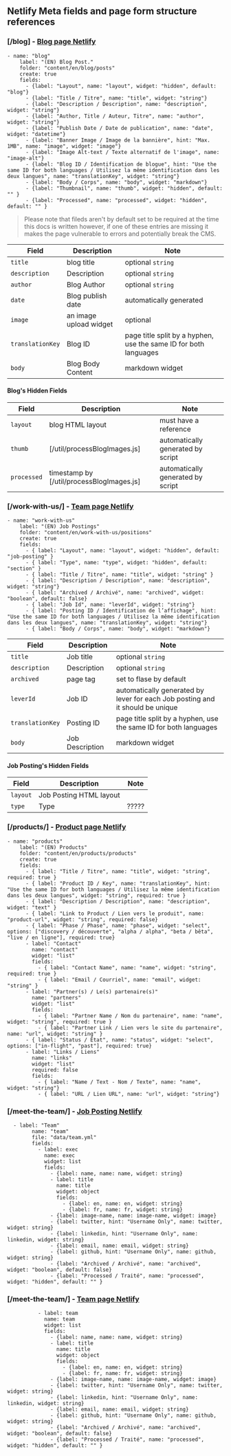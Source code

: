 
## Netlify Meta fields and page form structure references

### [/blog] - [Blog page Netlify](https://digital.canada.ca/admin/#/collections/blog/new)



```
- name: "blog"
    label: "(EN) Blog Post."
    folder: "content/en/blog/posts"
    create: true
    fields:
      - {label: "Layout", name: "layout", widget: "hidden", default: "blog"}
      - {label: "Title / Titre", name: "title", widget: "string"}
      - {label: "Description / Description", name: "description", widget: "string"}
      - {label: "Author, Title / Auteur, Titre", name: "author", widget: "string"}
      - {label: "Publish Date / Date de publication", name: "date", widget: "datetime"}
      - {label: "Banner Image / Image de la bannière", hint: "Max. 1MB", name: "image", widget: "image"}
      - {label: "Image Alt-text / Texte alternatif de l'image", name: "image-alt"}
      - {label: "Blog ID / Identification de blogue", hint: "Use the same ID for both languages / Utilisez la même identification dans les deux langues", name: "translationKey", widget: "string"}
      - {label: "Body / Corps", name: "body", widget: "markdown"}
      - {label: "Thumbnail", name: "thumb", widget: "hidden", default: "" }
      - {label: "Processed", name: "processed", widget: "hidden", default: "" }
```


> Please note that fileds aren't by default set to be required at the time this docs is written however, if one of these entries are missing it makes the page vulnerable to errors and potentially break the CMS.

|  Field         |Description               |Note                         |
|----------------|-------------------------------|-----------------------------|
|`title`           |blog title                 |optional  `string`                 |
|`description`     |Description           |optional   `string`            |
|`author`          |Blog Author| optional `string` |
|`date`    |Blog publish date            |automatically generated            |
|`image`   |an image upload widget            |optional         |
|`translationKey`         |Blog ID  |page title split by a hyphen, use the same ID for both languages|
|`body`            |Blog Body Content|markdown widget|



#### Blog's Hidden Fields 


|  Field         |Description               |Note                         |
|----------------|-------------------------------|-----------------------------|
|`layout`           |blog HTML layout           | must have a reference                   |
|`thumb`     |[/util/processBlogImages.js]|automatically generated by script|
|`processed`          |timestamp by [/util/processBlogImages.js]|automatically generated by script|


### [/work-with-us/] - [Team page Netlify](https://digital.canada.ca/admin/#/collections/join-our-team/new)

```
- name: "work-with-us"
    label: "(EN) Job Postings"
    folder: "content/en/work-with-us/positions"
    create: true
    fields:
      - { label: "Layout", name: "layout", widget: "hidden", default: "job-posting" }
      - { label: "Type", name: "type", widget: "hidden", default: "section" }
      - { label: "Title / Titre", name: "title", widget: "string" }
      - { label: "Description / Description", name: "description", widget: "string"}
      - { label: "Archived / Archivé", name: "archived", widget: "boolean", default: false}
      - { label: "Job Id", name: "leverId", widget: "string"}
      - { label: "Posting ID / Identification de l’affichage", hint: "Use the same ID for both languages / Utilisez la même identification dans les deux langues", name: "translationKey", widget: "string"}
      - { label: "Body / Corps", name: "body", widget: "markdown"}
```


|  Field         |Description               |Note                         |
|----------------|-------------------------------|-----------------------------|
|`title`           |Job title                 |optional   `string`              |
|`description`     |Description           |optional `string`              |
|`archived`          |page tag| set to flase by default |
|`leverId`    |Job ID           |automatically generated by lever for each Job posting and it should be unique           |
|`translationKey`         |Posting ID  |page title split by a hyphen, use the same ID for both languages|
|`body`            |Job Description| markdown widget|



#### Job Posting's Hidden Fields 


|  Field         |Description               |Note                         |
|----------------|-------------------------------|-----------------------------|
|`layout`           |Job Posting HTML layout    |            |
|`type`     |Type |?????|

### [/products/] - [Product page Netlify](https://digital.canada.ca/admin/#/collections/products/new)


```
- name: "products"
    label: "(EN) Products"
    folder: "content/en/products/products"
    create: true
    fields:
      - { label: "Title / Titre", name: "title", widget: "string", required: true }
      - { label: "Product ID / Key", name: "translationKey", hint: "Use the same ID for both languages / Utilisez la même identification dans les deux langues", widget: "string", required: true }
      - { label: "Description / Description", name: "description", widget: "text" }
      - { label: "Link to Product / Lien vers le produit", name: "product-url", widget: "string", required: false}
      - { label: "Phase / Phase", name: "phase", widget: "select", options: ["discovery / découverte", "alpha / alpha", "beta / bêta", "live / en ligne"], required: true}
      - label: "Contact"
        name: "contact"
        widget: "list"
        fields:
          - { label: "Contact Name", name: "name", widget: "string", required: true }
          - { label: "Email / Courriel", name: "email", widget: "string" }
      - label: "Partner(s) / Le(s) partenaire(s)"
        name: "partners"
        widget: "list"
        fields:
          - { label: "Partner Name / Nom du partenaire", name: "name", widget: "string", required: true }
          - { label: "Partner Link / Lien vers le site du partenaire", name: "url", widget: "string" }
      - { label: "Status / État", name: "status", widget: "select", options: ["in-flight", "past"], required: true}
      - label: "Links / Liens"
        name: "links"
        widget: "list"
        required: false
        fields:
          - { label: "Name / Text - Nom / Texte", name: "name", widget: "string"}
          - { label: "URL / Lien URL", name: "url", widget: "string"}
```

### [/meet-the-team/] - [Job Posting Netlify](https://digital.canada.ca/admin/#/collections/datafiles/entries/team)


```
  - label: "Team"
        name: "team"
        file: "data/team.yml"
        fields:
          - label: exec
            name: exec
            widget: list
            fields:
              - {label: name, name: name, widget: string}
              - label: title
                name: title
                widget: object
                fields:
                  - {label: en, name: en, widget: string}
                  - {label: fr, name: fr, widget: string}
              - {label: image-name, name: image-name, widget: image}
              - {label: twitter, hint: "Username Only", name: twitter, widget: string}
              - {label: linkedin, hint: "Username Only", name: linkedin, widget: string}
              - {label: email, name: email, widget: string}
              - {label: github, hint: "Username Only", name: github, widget: string}
              - {label: "Archived / Archivé", name: "archived", widget: "boolean", default: false}
              - {label: "Processed / Traité", name: "processed", widget: "hidden", default: "" }
```

### [/meet-the-team/] - [Team page Netlify](https://digital.canada.ca/admin/#/collections/datafiles/entries/team)

       
```
          - label: team
            name: team
            widget: list
            fields:
              - {label: name, name: name, widget: string}
              - label: title
                name: title
                widget: object
                fields:
                  - {label: en, name: en, widget: string}
                  - {label: fr, name: fr, widget: string}
              - {label: image-name, name: image-name, widget: image}
              - {label: twitter, hint: "Username Only", name: twitter, widget: string}
              - {label: linkedin, hint: "Username Only", name: linkedin, widget: string}
              - {label: email, name: email, widget: string}
              - {label: github, hint: "Username Only", name: github, widget: string}
              - {label: "Archived / Archivé", name: "archived", widget: "boolean", default: false}
              - {label: "Processed / Traité", name: "processed", widget: "hidden", default: "" }
```


